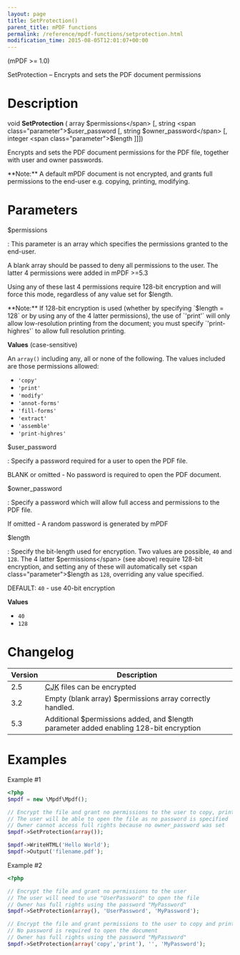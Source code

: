 ```yaml
---
layout: page
title: SetProtection()
parent_title: mPDF functions
permalink: /reference/mpdf-functions/setprotection.html
modification_time: 2015-08-05T12:01:07+00:00
---
```


(mPDF >= 1.0)

SetProtection – Encrypts and sets the PDF document permissions

# Description

void **SetProtection** ( array <span class="parameter">$permissions</span>
[, string <span class="parameter">$user_password</span>
[, string <span class="parameter">$owner_password</span>
[, integer <span class="parameter">$length</span>
]]])

Encrypts and sets the PDF document permissions for the PDF file, together with user and owner passwords.

<div class="alert alert-info" role="alert" markdown="1">
  **Note:** A default mPDF document is not encrypted, and grants full permissions to the end-user e.g.
  copying, printing, modifying.
</div>

# Parameters

<span class="parameter">$permissions</span>

: This parameter is an array which specifies the permissions granted to the end-user.
  
  A blank array should be passed to deny all permissions to the user. The latter 4 permissions were added in mPDF >=5.3 
  
  Using any of these last 4 permissions require 128-bit encryption and will force this mode, regardless of any value set
  for <span class="parameter">$length</span>.
  
  <div class="alert alert-info" role="alert" markdown="1">
    **Note:** If 128-bit encryption is used (whether by specifying
    `$length = 128` or by using any of the 4 latter permissions), the use of
    `'print'` will only allow low-resolution printing from the document; you must
    specify `'print-highres'` to allow full resolution printing.
  </div>
  
  **Values** (case-sensitive)
  
  An `array()` including any, all or none of the following. The values included are those permissions allowed:
  
  - `'copy'`
  - `'print'`
  - `'modify'`
  - `'annot-forms'`
  - `'fill-forms'`
  - `'extract'`
  - `'assemble'`
  - `'print-highres'`
  
<span class="parameter">$user_password</span>

: Specify a password required for a user to open the PDF file.
  
  <span class="smallblock">BLANK</span> or omitted - No password is required to open the PDF document.
  
<span class="parameter">$owner_password</span>

: Specify a password which will allow full access and permissions to the PDF file.
  
  If omitted - A random password is generated by mPDF
  
<span class="parameter">$length</span>

: Specify the bit-length used for encryption. Two values are possible, `40` and `128`. The 4 latter
  <span class="parameter">$permissions</span> (see above) require 128-bit encryption, and setting any of these will
  automatically set <span class="parameter">$length</span> as `128`, overriding any value specified.
  
  <span class="smallblock">DEFAULT</span>: `40` - use 40-bit encryption
  
  **Values**
  
  * `40`
  * `128`

# Changelog

<table class="table">
<thead>
<tr>
  <th>Version</th>
  <th>Description</th>
</tr>
</thead> <tbody>
<tr>
  <td>2.5</td>
  <td><acronym title="Chinese-Japanese-Korean languages">CJK</acronym> files can be encrypted</td>
</tr>
<tr>
  <td>3.2</td>
  <td>Empty (blank array) <span class="parameter">$permissions</span> array correctly handled.</td>
</tr>
<tr>
  <td>5.3</td>
  <td>
    Additional <span class="parameter">$permissions</span> added, and <span class="parameter">$length</span> 
    parameter added enabling 128-bit encryption
  </td>
</tr>
</tbody> </table>

# Examples

Example #1

```php
<?php
$mpdf = new \Mpdf\Mpdf();

// Encrypt the file and grant no permissions to the user to copy, print etc.
// The user will be able to open the file as no password is specified
// Owner cannot access full rights because no owner_password was set
$mpdf->SetProtection(array());

$mpdf->WriteHTML('Hello World');
$mpdf->Output('filename.pdf');

```

Example #2

```php
<?php

// Encrypt the file and grant no permissions to the user
// The user will need to use "UserPassword" to open the file
// Owner has full rights using the password "MyPassword"
$mpdf->SetProtection(array(), 'UserPassword', 'MyPassword');

// Encrypt the file and grant permissions to the user to copy and print
// No password is required to open the document
// Owner has full rights using the password "MyPassword"
$mpdf->SetProtection(array('copy','print'), '', 'MyPassword');

```
